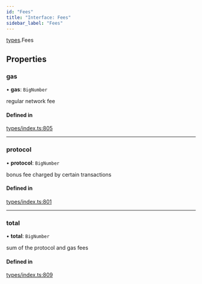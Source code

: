```yaml
---
id: "Fees"
title: "Interface: Fees"
sidebar_label: "Fees"
---
```


[types](../../../modules/Types/Types.md).Fees

## Properties

### gas

• **gas**: `BigNumber`

regular network fee

#### Defined in

[types/index.ts:805](https://github.com/PolymeshAssociation/polymesh-sdk/blob/daafaa68f/src/types/index.ts#L805)

___

### protocol

• **protocol**: `BigNumber`

bonus fee charged by certain transactions

#### Defined in

[types/index.ts:801](https://github.com/PolymeshAssociation/polymesh-sdk/blob/daafaa68f/src/types/index.ts#L801)

___

### total

• **total**: `BigNumber`

sum of the protocol and gas fees

#### Defined in

[types/index.ts:809](https://github.com/PolymeshAssociation/polymesh-sdk/blob/daafaa68f/src/types/index.ts#L809)
